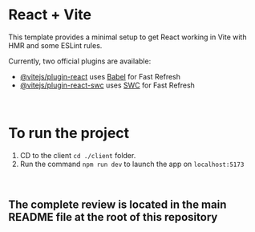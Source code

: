 # React + Vite

This template provides a minimal setup to get React working in Vite with HMR and some ESLint rules.

Currently, two official plugins are available:

- [@vitejs/plugin-react](https://github.com/vitejs/vite-plugin-react/blob/main/packages/plugin-react/README.md) uses [Babel](https://babeljs.io/) for Fast Refresh
- [@vitejs/plugin-react-swc](https://github.com/vitejs/vite-plugin-react-swc) uses [SWC](https://swc.rs/) for Fast Refresh

<br />

# To run the project
1. CD to the client `cd ./client` folder.
2. Run the command `npm run dev` to launch the app on `localhost:5173`

<br />

## The complete review is located in the main README file at the root of this repository

